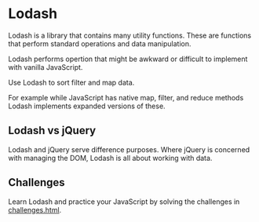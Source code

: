 # Lodash 

Lodash is a library that contains many utility functions. 
These are functions that perform standard operations and 
data manipulation. 

Lodash performs opertion that might be awkward or difficult to
implement with vanilla JavaScript. 

Use Lodash to sort filter and map data. 

For example while JavaScript has native map, filter, and 
reduce methods Lodash implements expanded versions of 
these. 

## Lodash vs jQuery 

Lodash and jQuery serve difference purposes. Where jQuery is 
concerned with managing the DOM, Lodash is all about working
with data. 

## Challenges

Learn Lodash and practice your JavaScript by solving the challenges
in [challenges.html](challenges.html).

